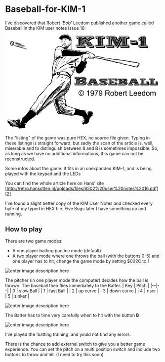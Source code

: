 # Baseball-for-KIM-1
I've discovered that Robert *'Bob'* Leedom published another game called Baseball in the KIM user notes issue 16:
![enter image description here][1]

The "listing" of the game was pure HEX, no source file given.
Typing in these listings is straight forward, but sadly the scan of the article is, well, miserable and to distinguish between 8 and B is sometimes impossible.
So, as long as we have no additional informations, this game can not be reconstructed. 

Some infos about the game: 
It fits in an unexpanded KIM-1, and is being played with the keypad and the LEDs

You can find the whole article here on Hans' site [http://retro.hansotten.nl/uploads/files/6502%20user%20notes%2016.pdf][2]

I've found a slight better copy of the KIM User Notes and checked every byte of my typed in HEX file. Five Bugs later I have something up and running.

## How to play

There are two game modes: 

 - A one player batting pactice mode (default) 
 - A two player mode where one throws the ball (with the buttons 0-5) and one player has to hit;  change the game mode by setting $002C to 1

![enter image description here][3]

The pitcher (in one player mode the computer) decides how the ball is thrown. The baseball then flies immediately to the Batter.
| Key | Pitch |
|--|--|
| 0 | slow Ball |
| 1 | fast Ball |
| 2 | up curve |
| 3 | down curve |
| 4 | riser |
| 5 | sinker |

![enter image description here][4]

The Batter has to time very carefully when to hit with the button **B**

![enter image description here][5]

I've played the 'batting training'  and yould not find any errors. 

There is the chance to add external switch to give you a better game experience. You can set the pitch on a multi position switch and include two buttons to throw and hit. (I need to try this soon)


  [1]: https://github.com/netzherpes/Baseball-for-KIM-1/blob/main/KIM1_BB_small.png
  [2]: http://retro.hansotten.nl/uploads/files/6502%20user%20notes%2016.pdf
  [3]: https://netzherpes.de:443/content/images/20211103095701-bb_ins.png
  [4]: https://netzherpes.de:443/content/images/20211107100406-bb_ball_fly.png
  [5]: https://netzherpes.de:443/content/images/20211107111554-bb_ball_hit.png

